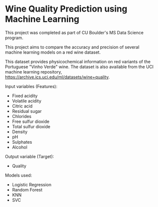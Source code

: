 # Wine Quality Prediction using Machine Learning

This project was completed as part of CU Boulder's MS Data Science program. 

This project aims to compare the accuracy and precision of several machine learning models on a red wine dataset.

This dataset provides physicochemical information on red variants of the Portuguese "Vinho Verde" wine. The dataset is also available from the UCI machine learning repository, https://archive.ics.uci.edu/ml/datasets/wine+quality.

Input variables (Features):
- Fixed acidity
- Volatile acidity
- Citric acid
- Residual sugar
- Chlorides
- Free sulfur dioxide
- Total sulfur dioxide
- Density
- pH
- Sulphates
- Alcohol

Output variable (Target):
- Quality

Models used:
- Logistic Regression
- Random Forest
- KNN
- SVC
